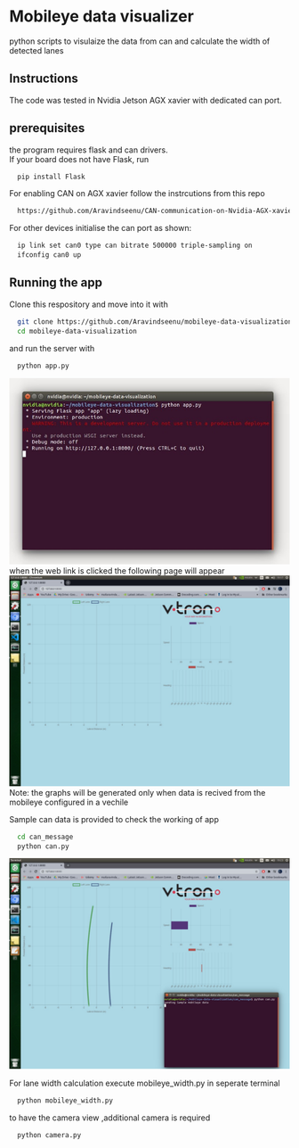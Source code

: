 # Mobileye data visualizer 
python scripts to visulaize the data from can and calculate the width of detected lanes

## Instructions 
The code was tested in Nvidia Jetson AGX xavier with dedicated can port.<br> 

## prerequisites
the program requires flask and can drivers.  
If your board does not have Flask, run
```bash
  pip install Flask
```
For enabling CAN on AGX xavier follow the instrcutions from this repo 
```bash
  https://github.com/Aravindseenu/CAN-communication-on-Nvidia-AGX-xavier
```
For other devices initialise the can port as shown: 
```bash
  ip link set can0 type can bitrate 500000 triple-sampling on
  ifconfig can0 up
```

## Running the app
Clone this respository and move into it with
```bash
  git clone https://github.com/Aravindseenu/mobileye-data-visualization
  cd mobileye-data-visualization
```
and run the server with 
```bash
  python app.py
```
![terminal](./images/terminal.jpeg)
when the web link is clicked the following page will appear
![webpage](./images/webpage.jpeg)
Note: the graphs will be generated only when data is recived from the mobileye configured in a vechile

Sample can data is provided to check the working of app 
```bash
  cd can_message
  python can.py 
```
![[output]](./images/output.jpeg)


For lane width calculation execute mobileye_width.py in seperate terminal 
```bash
  python mobileye_width.py
```

to have the camera view ,additional camera is required  
```bash
  python camera.py
```

